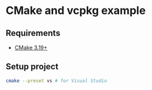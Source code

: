 
# CMake and vcpkg example

## Requirements

- [CMake 3.19+](https://cmake.org/download/)

## Setup project

```sh
cmake --preset vs # for Visual Studio
```
